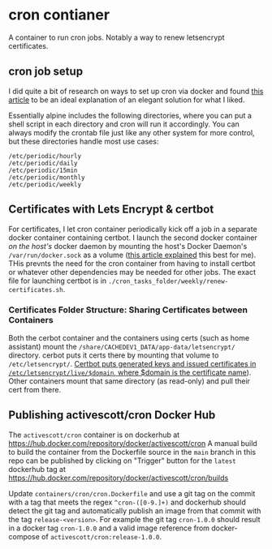 # cron contianer

A container to run cron jobs. Notably a way to renew letsencrypt certificates.

## cron job setup

I did quite a bit of research on ways to set up cron via docker and found [this article](https://devopsheaven.com/cron/docker/alpine/linux/2017/10/30/run-cron-docker-alpine.html) to be an ideal explanation of an elegant solution for what I liked.

Essentially alpine includes the following directories, where you can put a shell script in each directory and cron will run it accordingly. You can always modify the crontab file just like any other system for more control, but these directories handle most use cases:

    /etc/periodic/hourly
    /etc/periodic/daily
    /etc/periodic/15min
    /etc/periodic/monthly
    /etc/periodic/weekly

## Certificates with Lets Encrypt & certbot

For certificates, I let cron container periodically kick off a job in a separate docker container containing certbot. I launch the second docker container _on the host's_ docker daemon by mounting the host's Docker Daemon's `/var/run/docker.sock` as a volume ([this article explained](https://devopscube.com/run-docker-in-docker/) this best for me). THis prevnts the need for the cron container from having to install certbot or whatever other dependencies may be needed for other jobs. The exact file for launching certbot is in `./cron_tasks_folder/weekly/renew-certificates.sh`.

### Certificates Folder Structure: Sharing Certificates between Containers

Both the cerbot container and the containers using certs (such as home assistant) mount the `/share/CACHEDEV1_DATA/app-data/letsencrypt/` directory. cerbot puts it certs there by mounting that volume to `/etc/letsencrypt/`. [Certbot puts generated keys and issued certificates in `/etc/letsencrypt/live/$domain`, where $domain is the certificate name](https://certbot.eff.org/docs/using.html#where-are-my-certificates)). Other containers mount that same directory (as read-only) and pull their cert from there.

## Publishing activescott/cron Docker Hub

The `activescott/cron` container is on dockerhub at https://hub.docker.com/repository/docker/activescott/cron
A manual build to build the container from the Dockerfile source  in the `main` branch in this repo can be published by clicking on "Trigger" button for the `latest` dockerhub tag at https://hub.docker.com/repository/docker/activescott/cron/builds

Update `containers/cron/cron.Dockerfile` and use a git tag on the commit with a tag that meets the regex `^cron-([0-9.]+)` and dockerhub should detect the git tag and automatically publish an image from that commit with the tag `release-<version>`. For example the git tag `cron-1.0.0` should result in a docker tag `cron-1.0.0` and a valid image reference from docker-compose of `activescott/cron:release-1.0.0`.
